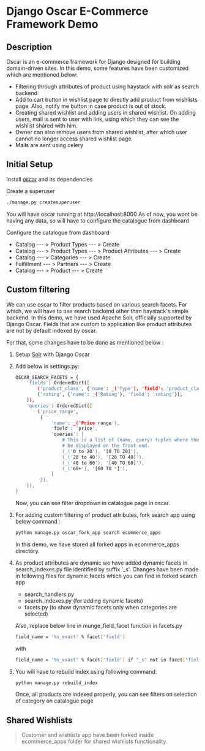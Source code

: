 # Django Oscar E-Commerce Framework Demo

## Description
Oscar is an e-commerce framework for Django designed for building domain-driven sites. In this demo, some features have been customized which are mentioned below:

- Filtering through attributes of product using haystack with solr as search backend
- Add to cart button in wishlist page to directly add product from wishlists page. Also, notify me button in case product is out of stock.
- Creating shared wishlist and adding users in shared wishlist. On adding users, mail is sent to user with link, using which they can see the wishlist shared with him.
- Owner can also remove users from shared wishlist, after which user cannot no longer access shared wishlist page.
- Mails are sent using celery

## Initial Setup
Install [oscar](https://django-oscar.readthedocs.io/en/stable/internals/getting_started.html) and its dependencies

Create a superuser 
```sh
./manage.py createsuperuser
```

You will have oscar running at http://localhost:8000
As of now, you wont be having any data, so will have to configure the catalogue from dashboard

Configure the catalogue from dashboard
- Catalog --- > Product Types --- > Create
- Catalog --- > Product Types --- > Product Attributes  --- > Create
- Catalog --- > Categories  --- > Create
- Fulfillment --- > Partners  --- > Create
- Catalog --- > Product  --- > Create

## Custom filtering

We can use oscar to filter products based on various search facets. For which, we will have to use search backend other than haystack's simple backend. In this demo, we have used Apache Solr, officially supported by Django Oscar.
Fields that are custom to application like product attributes are not by default indexed by oscar.

For that, some changes have to be done as mentioned below :
1. Setup [Solr](https://django-oscar.readthedocs.io/en/3.1/howto/how_to_setup_solr.html) with Django Oscar
2. Add below in settings.py:
    ```sh
    OSCAR_SEARCH_FACETS = {
        'fields': OrderedDict([
            ('product_class', {'name': _('Type'), 'field': 'product_class'}),
            ('rating', {'name': _('Rating'), 'field': 'rating'}),
        ]),
        'queries': OrderedDict([
            ('price_range',
             {
                 'name': _('Price range'),
                 'field': 'price',
                 'queries': [
                     # This is a list of (name, query) tuples where the name will
                     # be displayed on the front-end.
                     (_('0 to 20'), '[0 TO 20]'),
                     (_('20 to 40'), '[20 TO 40]'),
                     (_('40 to 60'), '[40 TO 60]'),
                     (_('60+'), '[60 TO *]'),
                 ]
             }),
        ]),
    }
    ```
    Now, you can see filter dropdown in catalogue page in oscar.


3. For adding custom filtering of product attributes, fork search app using below command :
    ```sh 
    python manage.py oscar_fork_app search ecommerce_apps
    ```
    In this demo, we have stored all forked apps in ecommerce_apps directory.

    
4. As product attributes are dynamic we have added dynamic facets in search_indexes.py file identified by suffix '_s'. Changes have been made in following files for dynamic facets which you can find in forked search app
    - search_handlers.py 
    - search_indexes.py (for adding dynamic facets)
    - facets.py (to show dynamic facets only when categories are selected)

    Also, replace below line in munge_field_facet function in facets.py
    ```sh
    field_name = '%s_exact' % facet['field']
    ```
    with
    ```sh
    field_name = '%s_exact' % facet['field'] if "_s" not in facet["field"] else facet["field"]
    ```

5. You will have to rebuild index using following command:
    ```sh
    python manage.py rebuild_index
    ```
    Once, all products are indexed properly, you can see filters on selection of category on catalogue page
    

## Shared Wishlists

> Customer and wishlists app have been forked inside ecommerce_apps folder for shared wishlists functionality.